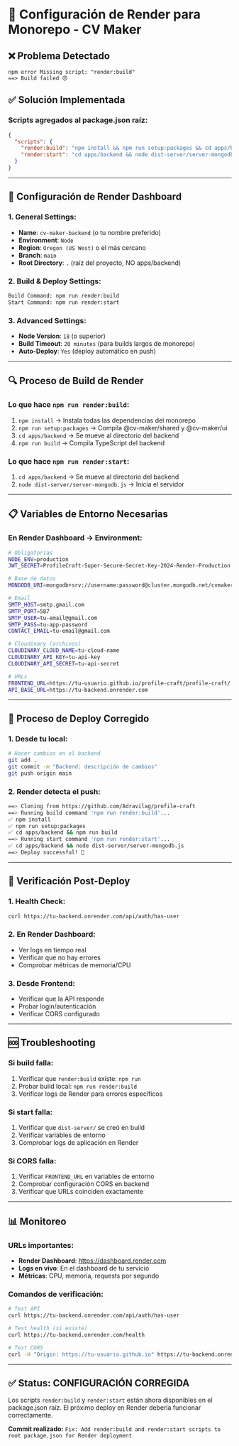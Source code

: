 # 🔧 Configuración de Render para Monorepo - CV Maker

## ❌ **Problema Detectado**
```
npm error Missing script: "render:build"
==> Build failed 😞
```

## ✅ **Solución Implementada**

### **Scripts agregados al package.json raíz:**
```json
{
  "scripts": {
    "render:build": "npm install && npm run setup:packages && cd apps/backend && npm run build",
    "render:start": "cd apps/backend && node dist-server/server-mongodb.js"
  }
}
```

---

## 🚀 **Configuración de Render Dashboard**

### **1. General Settings:**
- **Name**: `cv-maker-backend` (o tu nombre preferido)
- **Environment**: `Node`
- **Region**: `Oregon (US West)` o el más cercano
- **Branch**: `main`
- **Root Directory**: `.` (raíz del proyecto, NO apps/backend)

### **2. Build & Deploy Settings:**
```bash
Build Command: npm run render:build
Start Command: npm run render:start
```

### **3. Advanced Settings:**
- **Node Version**: `18` (o superior)
- **Build Timeout**: `20 minutes` (para builds largos de monorepo)
- **Auto-Deploy**: `Yes` (deploy automático en push)

---

## 🔍 **Proceso de Build de Render**

### **Lo que hace `npm run render:build`:**
1. `npm install` → Instala todas las dependencias del monorepo
2. `npm run setup:packages` → Compila @cv-maker/shared y @cv-maker/ui
3. `cd apps/backend` → Se mueve al directorio del backend
4. `npm run build` → Compila TypeScript del backend

### **Lo que hace `npm run render:start`:**
1. `cd apps/backend` → Se mueve al directorio del backend
2. `node dist-server/server-mongodb.js` → Inicia el servidor

---

## 📋 **Variables de Entorno Necesarias**

### **En Render Dashboard → Environment:**
```bash
# Obligatorias
NODE_ENV=production
JWT_SECRET=ProfileCraft-Super-Secure-Secret-Key-2024-Render-Production

# Base de datos
MONGODB_URI=mongodb+srv://username:password@cluster.mongodb.net/cvmaker

# Email
SMTP_HOST=smtp.gmail.com
SMTP_PORT=587
SMTP_USER=tu-email@gmail.com
SMTP_PASS=tu-app-password
CONTACT_EMAIL=tu-email@gmail.com

# Cloudinary (archivos)
CLOUDINARY_CLOUD_NAME=tu-cloud-name
CLOUDINARY_API_KEY=tu-api-key
CLOUDINARY_API_SECRET=tu-api-secret

# URLs
FRONTEND_URL=https://tu-usuario.github.io/profile-craft/profile-craft/
API_BASE_URL=https://tu-backend.onrender.com
```

---

## 🔄 **Proceso de Deploy Corregido**

### **1. Desde tu local:**
```bash
# Hacer cambios en el backend
git add .
git commit -m "Backend: descripción de cambios"
git push origin main
```

### **2. Render detecta el push:**
```bash
==> Cloning from https://github.com/Adravilag/profile-craft
==> Running build command 'npm run render:build'...
✅ npm install
✅ npm run setup:packages
✅ cd apps/backend && npm run build
==> Running start command 'npm run render:start'...
✅ cd apps/backend && node dist-server/server-mongodb.js
==> Deploy successful! 🎉
```

---

## 🧪 **Verificación Post-Deploy**

### **1. Health Check:**
```bash
curl https://tu-backend.onrender.com/api/auth/has-user
```

### **2. En Render Dashboard:**
- Ver logs en tiempo real
- Verificar que no hay errores
- Comprobar métricas de memoria/CPU

### **3. Desde Frontend:**
- Verificar que la API responde
- Probar login/autenticación
- Verificar CORS configurado

---

## 🆘 **Troubleshooting**

### **Si build falla:**
1. Verificar que `render:build` existe: `npm run`
2. Probar build local: `npm run render:build`
3. Verificar logs de Render para errores específicos

### **Si start falla:**
1. Verificar que `dist-server/` se creó en build
2. Verificar variables de entorno
3. Comprobar logs de aplicación en Render

### **Si CORS falla:**
1. Verificar `FRONTEND_URL` en variables de entorno
2. Comprobar configuración CORS en backend
3. Verificar que URLs coinciden exactamente

---

## 📊 **Monitoreo**

### **URLs importantes:**
- **Render Dashboard**: https://dashboard.render.com
- **Logs en vivo**: En el dashboard de tu servicio
- **Métricas**: CPU, memoria, requests por segundo

### **Comandos de verificación:**
```bash
# Test API
curl https://tu-backend.onrender.com/api/auth/has-user

# Test health (si existe)
curl https://tu-backend.onrender.com/health

# Test CORS
curl -H "Origin: https://tu-usuario.github.io" https://tu-backend.onrender.com/api/auth/has-user
```

---

## ✅ **Status: CONFIGURACIÓN CORREGIDA**

Los scripts `render:build` y `render:start` están ahora disponibles en el package.json raíz. El próximo deploy en Render debería funcionar correctamente.

**Commit realizado:** `Fix: Add render:build and render:start scripts to root package.json for Render deployment`
